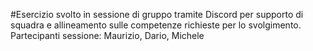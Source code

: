 #Esercizio svolto in sessione di gruppo tramite Discord per supporto di squadra e allineamento sulle competenze richieste per lo svolgimento.
Partecipanti sessione: Maurizio, Dario, Michele
